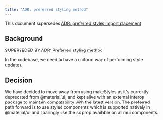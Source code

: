 ```yaml
---
title: "ADR: preferred styling method"
---
```


This document supersedes [ADR: preferred styles import placement](./preferred-styles-import-placement.md)


## Background

SUPERSEDED BY [ADR: Preferred styling method](./preferred-styling-method.md)

In the codebase, we need to have a uniform way of performing style updates.

## Decision

We have decided to move away from using makeStyles as it's currently deprecated from @material/ui, and kept alive with an 
external interop package to maintain compatability with the latest version. The preferred path forward is to use styled components which is
supported natively in @material/ui and sparingly use the sx prop available on all mui components.
